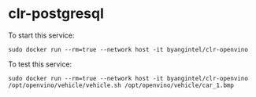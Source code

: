 # clr-postgresql

To start this service:
```
sudo docker run --rm=true --network host -it byangintel/clr-openvino
```

To test this service:
```
sudo docker run --rm=true --network host -it byangintel/clr-openvino /opt/openvino/vehicle/vehicle.sh /opt/openvino/vehicle/car_1.bmp
```

